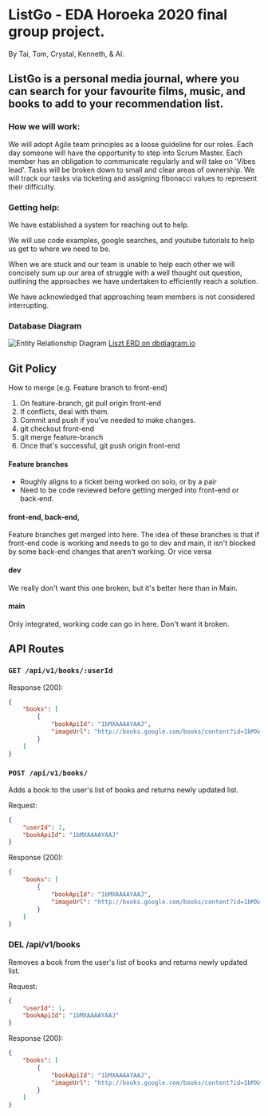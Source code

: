 # ListGo - EDA Horoeka 2020 final group project.
By Tai, Tom, Crystal, Kenneth, & Al.

## ListGo is a personal media journal, where you can search for your favourite films, music, and books to add to your recommendation list.

### How we will work:
We will adopt Agile team principles as a loose guideline for our roles. Each day someone will have the opportunity to step into Scrum Master. Each member has an obligation to communicate regularly and will take on 'Vibes lead'. Tasks will be broken down to small and clear areas of ownership. We will track our tasks via ticketing and assigning fibonacci values to represent their difficulty.

### Getting help:
We have established a system for reaching out to help.

We will use code examples, google searches, and youtube tutorials to help us get to where we need to be.

When we are stuck and our team is unable to help each other we will concisely sum up our area of struggle with a well thought out question, outlining the approaches we have undertaken to efficiently reach a solution. 

We have acknowledged that approaching team members is not considered interrupting. 

### Database Diagram
![Entity Relationship Diagram](docs/erd.png)
[Liszt ERD on dbdiagram.io](https://dbdiagram.io/d/5fce9fbb9a6c525a03ba2a27)

## Git Policy
How to merge (e.g. Feature branch to front-end)
1. On feature-branch, git pull origin front-end
2. If conflicts, deal with them.
3. Commit and push if you've needed to make changes.
4. git checkout front-end
5. git merge feature-branch
6. Once that's successful, git push origin front-end

#### Feature branches
- Roughly aligns to a ticket being worked on solo, or by a pair
- Need to be code reviewed before getting merged into front-end or back-end.

#### front-end, back-end, 
Feature branches get merged into here. The idea of these branches is that if front-end code is working and needs to go to dev and main, it isn't blocked by some back-end changes that aren't working. Or vice versa

#### dev
We really don't want this one broken, but it's better here than in Main.

#### main
Only integrated, working code can go in here. Don't want it broken.

## API Routes

### `GET /api/v1/books/:userId`

Response (200):

```json
{
	"books": [
		{
			"bookApiId": "1bMXAAAAYAAJ",
			"imageUrl": "http://books.google.com/books/content?id=1bMXAAAAYAAJ..."
		}
	]
}
```
### `POST /api/v1/books/`

Adds a book to the user's list of books and returns newly updated list.

Request:


```json
{
	"userId": 1,
	"bookApiId": "1bMXAAAAYAAJ"  
}
```
Response (200):

```json
{
	"books": [
		{
			"bookApiId": "1bMXAAAAYAAJ",
			"imageUrl": "http://books.google.com/books/content?id=1bMXAAAAYAAJ..."
		}
	]
}
```
### DEL /api/v1/books

Removes a book from the user's list of books and returns newly updated list.

Request:

```json
{
	"userId": 1,
	"bookApiId": "1bMXAAAAYAAJ"  
}
```

Response (200):

```json
{
	"books": [
		{
			"bookApiId": "1bMXAAAAYAAJ",
			"imageUrl": "http://books.google.com/books/content?id=1bMXAAAAYAAJ..."
		}
	]
}
```
